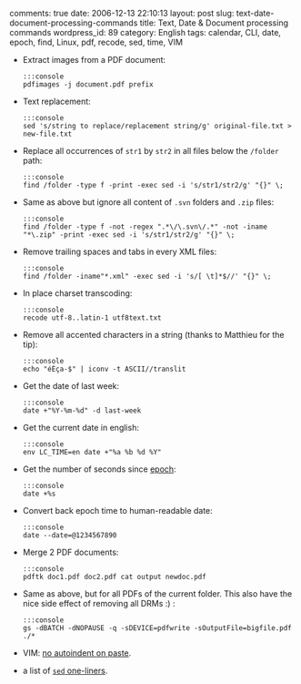 comments: true
date: 2006-12-13 22:10:13
layout: post
slug: text-date-document-processing-commands
title: Text, Date & Document processing commands
wordpress_id: 89
category: English
tags: calendar, CLI, date, epoch, find, Linux, pdf, recode, sed, time, VIM

  * Extract images from a PDF document:

        :::console
        pdfimages -j document.pdf prefix

  * Text replacement:

        :::console
        sed 's/string to replace/replacement string/g' original-file.txt > new-file.txt

  * Replace all occurrences of `str1` by `str2` in all files below the `/folder` path:

        :::console
        find /folder -type f -print -exec sed -i 's/str1/str2/g' "{}" \;

  * Same as above but ignore all content of `.svn` folders and `.zip` files:

        :::console
        find /folder -type f -not -regex ".*\/\.svn\/.*" -not -iname "*\.zip" -print -exec sed -i 's/str1/str2/g' "{}" \;

  * Remove trailing spaces and tabs in every XML files:

        :::console
        find /folder -iname"*.xml" -exec sed -i 's/[ \t]*$//' "{}" \;

  * In place charset transcoding:

        :::console
        recode utf-8..latin-1 utf8text.txt

  * Remove all accented characters in a string (thanks to Matthieu for the tip):

        :::console
        echo "éÈça-$" | iconv -t ASCII//translit

  * Get the date of last week:

        :::console
        date +"%Y-%m-%d" -d last-week

  * Get the current date in english:

        :::console
        env LC_TIME=en date +"%a %b %d %Y"

  * Get the number of seconds since [epoch](http://en.wikipedia.org/wiki/Epoch_%28reference_date%29#Notable_epoch_dates_in_computing):

        :::console
        date +%s

  * Convert back epoch time to human-readable date:

        :::console
        date --date=@1234567890

  * Merge 2 PDF documents:

        :::console
        pdftk doc1.pdf doc2.pdf cat output newdoc.pdf

  * Same as above, but for all PDFs of the current folder. This also have the nice side effect of removing all DRMs :) :

        :::console
        gs -dBATCH -dNOPAUSE -q -sDEVICE=pdfwrite -sOutputFile=bigfile.pdf ./*

  * VIM: [no autoindent on paste](http://vim.wikia.com/wiki/How_to_stop_auto_indenting).

  * a list of [`sed` one-liners](http://sed.sourceforge.net/sed1line.txt).

